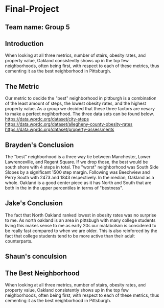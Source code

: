# Final-Project

## Team name: Group 5
## Introduction
When looking at all three metrics, number of stairs, obesity rates, and property value, Oakland consistently shows up in the top few neighborhoods, often being first, with respect to each of these metrics, thus cementing it as the best neighborhood in Pittsburgh.

## The Metric
Our metric to decide the "best" neighborhood in pittburgh is a combination of the least amount of steps, the lowest obesity rates, and the highest property value. As a group we decided that these three factors are nesary to make a perfect negihborhood. The three data sets can be found below.
https://data.wprdc.org/dataset/city-steps
https://data.wprdc.org/dataset/allegheny-county-obesity-rates
https://data.wprdc.org/dataset/property-assessments
## Brayden's Conclusion
The "best" neighborhood is a three way tie between Manchester, Lower Lawrenceville, and Regent Square. If we drop those, the best would be south shore with 4 steps in total. The "worst" neighborhood was South Side Slopes by a significant 1500 step margin. Following was Beechview and Perry South with 2473 and 1843 respectively. In the median, Oakland as a whole. Oakland is a good center piece as it has North and South that are both in the in the upper percentiles in terms of "bestness".
## Jake's Conclusion
The fact that North Oakland ranked lowest in obesity rates was no surprise to me. As north oakland is an area in pittsbugh with many college students living this makes sense to me as early 20s our matabolsim is considered to be really fast compared to when we are older. This is also reinforced by the fact that college students tend to be more active than their adult counterparts.
## Shaun's conculsion

## The Best Neighborhood
When looking at all three metrics, number of stairs, obesity rates, and property value, Oakland consistently shows up in the top few neighborhoods, often being first, with respect to each of these metrics, thus cementing it as the best neighborhood in Pittsburgh.
